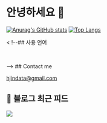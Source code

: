 # 안녕하세요 👋

[![Anurag's GitHub stats](https://github-readme-stats.vercel.app/api?username=HGJin)](https://github.com/anuraghazra/github-readme-stats)
[![Top Langs](https://github-readme-stats.vercel.app/api/top-langs/?username=HGJin&layout=compact&hide=r,jupyter%20notebook,c%23&exclude_repo=roharui.github.io)](https://github.com/anuraghazra/github-readme-stats)

< !--## 사용 언어

<p>
  <img alt="" src= "https://img.shields.io/badge/JavaScript-F7DF1E?style=flat-square&logo=JavaScript&logoColor=white"/> 
  <img alt="" src= "https://img.shields.io/badge/TypeScript-black?logo=typescript&logoColor=blue"/>
</p>
-->
## Contact me

hjindata@gmail.com

## 📕 블로그 최근 피드
<p>
    <a href="https://hjindata.tistory.com/"><img src="https://img.shields.io/badge/Blog-FF5722?style=flat-square&logo=Blogger&logoColor=white"/></a><br>
</p>
